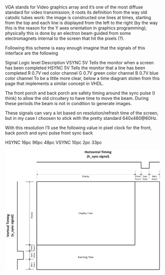 VGA stands for Video graphics array and it’s one of the most diffuse standard for video transmission; it roots its definition from the way old catodic tubes work: the image is constructed one lines at times, starting from the top and each line is displayed from the left to the right (by the way this is the reason for the Y axes orientation in graphics programming); physically this is done by an electron beam guided from some electromagnets internal to the screen that hit the pixels (?).

Following this scheme is easy enough imagine that the signals of this interface are the following

Signal	Logic level	Description
VSYNC	5V	Tells the monitor when a screen has been completed
HSYNC	5V	Tells the monitor that a line has been completed
R	0.7V	red color channel
G	0.7V	green color channel
B	0.7V	blue color channel
To be a little more clear, below a time diagram stolen from this page that implements a similar concept in VHDL.

The front porch and back porch are safety timing around the sync pulse (I think) to allow the old circuitery to have time to move the beam. During these periods the beam is not in condition to generate images.

These signals can vary a lot based on resolution/refresh time of the screen, but in my case I choosen to stick with the pretty standard 640x480@60Hz.

With this resolution I’ll use the following value in pixel clock for the front, back porch and sync pulse
         front	  sync	back

HSYNC  	16pc    	96pc	48pc
VSYNC   10pc	    2pc	  33pc


![Signal-Timing-Diagram](https://github.com/Nancy-Chauhan/Implementing-VGA-interface-with-verilog/blob/master/signal_timing_diagram.jpg)


